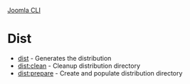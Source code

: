 [Joomla CLI](../index.md)
# Dist

- [dist](dist.md) - Generates the distribution
- [dist:clean](clean.md) - Cleanup distribution directory
- [dist:prepare](prepare.md) - Create and populate distribution directory
